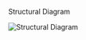 Structural Diagram

![Structural Diagram](https://user-images.githubusercontent.com/94234340/144365003-066d96c0-f87f-4d6c-9fc0-c7e93c371b06.png)
